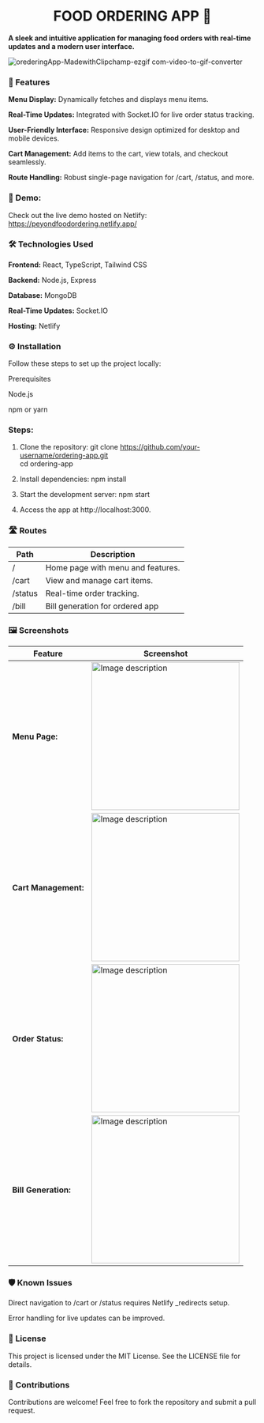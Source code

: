 <h1 align="center">FOOD ORDERING APP 🍴</h1>

**A sleek and intuitive application for managing food orders with real-time updates and a modern user interface.**

![orederingApp-MadewithClipchamp-ezgif com-video-to-gif-converter](https://github.com/user-attachments/assets/172a3d21-5467-47c8-9f26-8369a724854b)


<h3>📜 Features</h3>

**Menu Display:** Dynamically fetches and displays menu items.

**Real-Time Updates:** Integrated with Socket.IO for live order status tracking.

**User-Friendly Interface:** Responsive design optimized for desktop and mobile devices.

**Cart Management:** Add items to the cart, view totals, and checkout seamlessly.

**Route Handling:** Robust single-page navigation for /cart, /status, and more.




<h3>🚀 Demo:</h3>

Check out the live demo hosted on Netlify:
https://peyondfoodordering.netlify.app/



<h3>🛠️ Technologies Used</h3>

**Frontend:** React, TypeScript, Tailwind CSS

**Backend:** Node.js, Express

**Database:** MongoDB

**Real-Time Updates:** Socket.IO

**Hosting:** Netlify



<h3>⚙️ Installation</h3>

Follow these steps to set up the project locally:

Prerequisites

Node.js

npm or yarn



<h3>Steps:</h3>

1. Clone the repository:
    git clone https://github.com/your-username/ordering-app.git  
    cd ordering-app  

2. Install dependencies:
    npm install  


3. Start the development server:
    npm start  

4. Access the app at http://localhost:3000.


<h3>🛣️ Routes</h3>
<table>
    <thead>
        <tr>
            <th>Path</th>
            <th>Description</th>
        </tr>
    </thead>
    <tbody>
        <tr>
            <td>/</td>
            <td>Home page with menu and features.</td>
        </tr>
        <tr>
            <td>/cart</td>
            <td>View and manage cart items.</td>
        </tr>
        <tr>
            <td>/status</td>
            <td>Real-time order tracking.</td>
        </tr>
        <tr>
            <td>/bill</td>
            <td>Bill generation for ordered app</td>
        </tr>
    </tbody>
</table>


<h3>🖼️ Screenshots</h3>

<table>
    <thead>
        <tr>
            <th>Feature</th>
            <th>Screenshot</th>
        </tr>
    </thead>
    <tbody>
        <tr>
            <td><h4>Menu Page:</h4></td>
            <td><img src="https://res.cloudinary.com/duepdybse/image/upload/v1737968954/Screenshot_2025-01-27-13-53-47-591_com.android.chrome_1_ssn0u1.jpg" alt="Image description" width="300" /></td>
        </tr>
        <tr>
            <td><h4>Cart Management:</h4></td>
            <td><img src="https://res.cloudinary.com/duepdybse/image/upload/v1737968954/Screenshot_2025-01-27-13-53-47-591_com.android.chrome_1_ssn0u1.jpg" alt="Image description" width="300" /></td>
        </tr>
        <tr>
            <td><h4>Order Status:</h4></td>
            <td><img src="https://res.cloudinary.com/duepdybse/image/upload/v1737968954/Screenshot_2025-01-27-13-53-47-591_com.android.chrome_1_ssn0u1.jpg" alt="Image description" width="300" /></td>
        </tr>
        <tr>
            <td><h4>Bill Generation:</h4></td>
            <td><img src="https://res.cloudinary.com/duepdybse/image/upload/v1737968954/Screenshot_2025-01-27-13-53-47-591_com.android.chrome_1_ssn0u1.jpg" alt="Image description" width="300" /></td>
        </tr>
    </tbody>
</table>




<h3>🛡️ Known Issues</h3>

Direct navigation to /cart or /status requires Netlify _redirects setup.

Error handling for live updates can be improved.


<h3>📝 License</h3>

This project is licensed under the MIT License. See the LICENSE file for details.

<h3>🤝 Contributions</h3>

Contributions are welcome! Feel free to fork the repository and submit a pull request.
